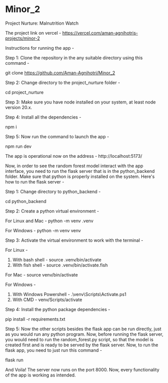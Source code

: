 # Minor_2
Project Nurture: Malnutrition Watch

The project link on vercel - https://vercel.com/aman-agnihotris-projects/minor-2

Instructions for running the app - 

Step 1: Clone the repository in the any suitable directory using this command - 

git clone https://github.com/Aman-Agnihotri/Minor_2

Step 2: Change directory to the project_nurture folder - 

cd project_nurture

Step 3: Make sure you have node installed on your system, at least node version 20.x.

Step 4: Install all the dependencies - 

npm i

Step 5: Now run the command to launch the app - 

npm run dev

The app is operational now on the address - http://localhost:5173/

Now, in order to see the random forest model interact with the app interface, you need to run the flask server that is in the python_backend folder. Make sure that python is properly installed on the system. Here's how to run the flask server - 

Step 1: Change directory to python_backend - 

cd python_backend

Step 2: Create a python virtual environment - 

For Linux and Mac - python -m venv .venv

For Windows - python -m venv venv

Step 3: Activate the virtual environment to work with the terminal - 

For Linux - 
1. With bash shell - source .venv/bin/activate
2. With fish shell - source .venv/bin/activate.fish

For Mac - source venv/bin/activate

For Windows - 
1. With Windows Powershell - .\venv\Scripts\Activate.ps1
2. With CMD - venv/Scripts/activate

Step 4: Install the python package dependencies - 

pip install -r requirements.txt

Step 5: Now the other scripts besides the flask app can be run directly, just as you would run any python program. Now, before running the flask server, you would need to run the random_forest.py script, so that the model is created first and is ready to be served by the flask server. Now, to run the flask app, you need to just run this command - 

flask run

And Voila! The server now runs on the port 8000. Now, every functionality of the app is working as intended.
